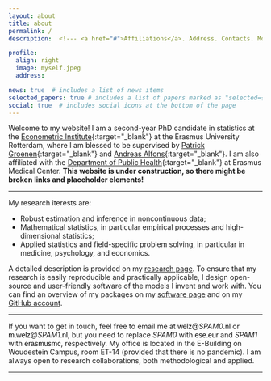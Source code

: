 ```yaml
---
layout: about
title: about
permalink: /
description:  <!--- <a href="#">Affiliations</a>. Address. Contacts. Moto. Etc. -->

profile:
  align: right
  image: myself.jpeg
  address: 

news: true  # includes a list of news items
selected_papers: true # includes a list of papers marked as "selected={true}"
social: true  # includes social icons at the bottom of the page
---
```

Welcome to my website! I am a second-year PhD candidate in statistics at the [Econometric Institute](https://www.eur.nl/en/ese/department-econometrics){:target="_blank"} at the Erasmus University Rotterdam, where I am blessed to be supervised by [Patrick Groenen](https://www.eur.nl/people/patrick-groenen){:target="_blank"} and [Andreas Alfons](https://personal.eur.nl/alfons/){:target="_blank"}. I am also affiliated with the [Department of Public Health](https://www.publichealthrotterdam.com/){:target="_blank"} at Erasmus Medical Center. __This website is under construction, so there might be broken links and placeholder elements!__

___

My research iterests are:

* Robust estimation and inference in noncontinuous data;
* Mathematical statistics, in particular empirical processes and high-dimensional statistics;
* Applied statistics and field-specific problem solving, in particular in medicine, psychology, and economics.

A detailed description is provided on my [research page](). To ensure that my research is easily reproducible and practically applicable, I design open-source and user-friendly software of the models I invent and work with. You can find an overview of my packages on my [software page]() and on my [GitHub account]().

___

If you want to get in touch, feel free to email me at <span style="color:black; font-family:sans-serif;">welz@</span><em>SPAM0</em><span style="color:black; font-family:sans-serif;">.nl</span> or <span style="color:black; font-family:sans-serif;">m.welz@</span><em>SPAM1</em><span style="color:black; font-family:sans-serif;">.nl</span>, but you need to replace <em>SPAM0</em> with <span style="color:black; font-family:sans-serif;">ese.eur</span> and <em>SPAM1</em> with <span style="color:black; font-family:sans-serif;">erasmusmc</span>, respectively. My office is located in the E-Building on Woudestein Campus, room ET-14 (provided that there is no pandemic). I am always open to research collaborations, both methodological and applied.

___

